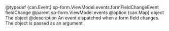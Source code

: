 
 @typedef {can.Event} sp-form.ViewModel.events.formFieldChangeEvent fieldChange
 @parent sp-form.ViewModel.events
 @option {can.Map} object The object
 @description
 An event dispatched when a form field changes. The object is passed as an argument
